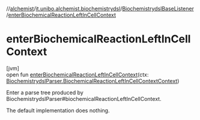 //[alchemist](../../../index.md)/[it.unibo.alchemist.biochemistrydsl](../index.md)/[BiochemistrydslBaseListener](index.md)/[enterBiochemicalReactionLeftInCellContext](enter-biochemical-reaction-left-in-cell-context.md)

# enterBiochemicalReactionLeftInCellContext

[jvm]\
open fun [enterBiochemicalReactionLeftInCellContext](enter-biochemical-reaction-left-in-cell-context.md)(ctx: [BiochemistrydslParser.BiochemicalReactionLeftInCellContextContext](../-biochemistrydsl-parser/-biochemical-reaction-left-in-cell-context-context/index.md))

Enter a parse tree produced by BiochemistrydslParser#biochemicalReactionLeftInCellContext. 

The default implementation does nothing.
